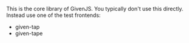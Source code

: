 This is the core library of GivenJS. You typically don't use this directly. Instead use one of the test frontends:

* given-tap
* given-tape
